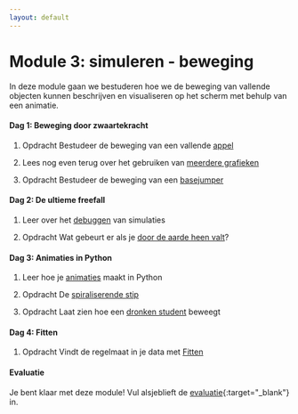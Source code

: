 ```yaml
---
layout: default
---
```

# Module 3: simuleren - beweging 

In deze module gaan we bestuderen hoe we de beweging van vallende objecten kunnen beschrijven en visualiseren op het scherm met behulp van een animatie.

#### Dag 1: Beweging door zwaartekracht

1. <span class="badge badge-primary">Opdracht</span> Bestudeer de beweging van een vallende [appel]({{site.baseurl}}/beweging/appel)

2. Lees nog even terug over het gebruiken van [meerdere grafieken]({{site.baseurl}}/technieken/plot)

3. <span class="badge badge-primary">Opdracht</span> Bestudeer de beweging van een [basejumper]({{site.baseurl}}/beweging/basejump)

#### Dag 2: De ultieme freefall

1. Leer over het [debuggen]({{site.baseurl}}/python/debuggen) van simulaties

2. <span class="badge badge-primary">Opdracht</span> Wat gebeurt er als je [door de aarde heen valt]({{site.baseurl}}/beweging/freefall)?

#### Dag 3: Animaties in Python

1. Leer hoe je [animaties]({{site.baseurl}}/python/animaties) maakt in Python

2. <span class="badge badge-primary">Opdracht</span> De [spiraliserende stip]({{site.baseurl}}/beweging/stip)

3. <span class="badge badge-primary">Opdracht</span> Laat zien hoe een [dronken student]({{site.baseurl}}/beweging/student) beweegt

#### Dag 4: Fitten

1. <span class="badge badge-primary">Opdracht</span> Vindt de regelmaat in je data met [Fitten]({{site.baseurl}}/beweging/fitten)

#### Evaluatie

Je bent klaar met deze module! Vul alsjeblieft de [evaluatie](https://goo.gl/forms/bMEPwmQeLxMZ13qE2){:target="_blank"} in.
